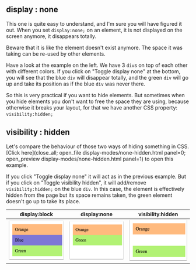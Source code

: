 ## display : none

This one is quite easy to understand, and I'm sure you will have figured it out.
When you set `display:none;` on an element, it is not displayed on the screen anymore, it disappears totally.

Beware that it is like the element doesn't exist anymore. The space it was taking can be re-used by other elements.

Have a look at the example on the left. We have 3 `div`s on top of each other with different colors. If you click on "Toggle display none" at the bottom, you will see that the blue `div` will disappear totally, and the green `div` will go up and take its position as if the blue `div` was never there.

So this is very practical if you want to hide elements. But sometimes when you hide elements you don't want to free the space they are using, because otherwise it breaks your layout, for that we have another CSS property: `visibility:hidden;`

## visibility : hidden

Let's compare the behaviour of those two ways of hiding  something in CSS. [Click here](close_all; open_file display-modes/none-hidden.html panel=0; open_preview display-modes/none-hidden.html panel=1) to open this example.

If you click "Toggle display none" it will act as in the previous example. But if you click on  "Toggle visibility hidden", it will add/remove `visibility:hidden;` on the blue `div`. In this case, the element is effectively hidden from the page but its space remains taken, the green element doesn't go up to take its place.

| display:block | display:none | visibility:hidden |
| :--: | :--: | :--: |
| ![](.guides/img/display-block.png) | ![](.guides/img/display-none.png) | ![](.guides/img/visibility-hidden.png) |